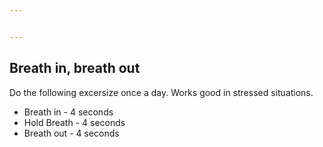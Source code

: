 ```yaml
---


---
```


## Breath in, breath out
Do the following excersize once a day. Works good in stressed situations.
 * Breath in - 4 seconds
 * Hold Breath - 4 seconds
 * Breath out - 4 seconds
 
